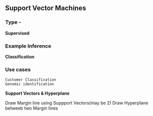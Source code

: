 ## Support Vector Machines

### Type - 

**Supervised**

### Example Inference  

**Classification**


### Use cases

	Customer Classification
	Genomic identification


 **Support Vectors & Hyperplane**

Draw Margin line using Suppport Vectors(may be 2)
Draw Hyperplane betweeb two Margin lines
